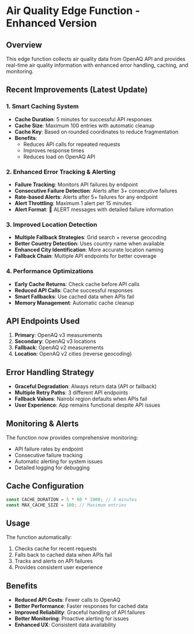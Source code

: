 # Air Quality Edge Function - Enhanced Version

## Overview
This edge function collects air quality data from OpenAQ API and provides real-time air quality information with enhanced error handling, caching, and monitoring.

## Recent Improvements (Latest Update)

### 1. **Smart Caching System**
- **Cache Duration**: 5 minutes for successful API responses
- **Cache Size**: Maximum 100 entries with automatic cleanup
- **Cache Key**: Based on rounded coordinates to reduce fragmentation
- **Benefits**: 
  - Reduces API calls for repeated requests
  - Improves response times
  - Reduces load on OpenAQ API

### 2. **Enhanced Error Tracking & Alerting**
- **Failure Tracking**: Monitors API failures by endpoint
- **Consecutive Failure Detection**: Alerts after 3+ consecutive failures
- **Rate-based Alerts**: Alerts after 5+ failures for any endpoint
- **Alert Throttling**: Maximum 1 alert per 15 minutes
- **Alert Format**: 🚨 ALERT messages with detailed failure information

### 3. **Improved Location Detection**
- **Multiple Fallback Strategies**: Grid search + reverse geocoding
- **Better Country Detection**: Uses country name when available
- **Enhanced City Identification**: More accurate location naming
- **Fallback Chain**: Multiple API endpoints for better coverage

### 4. **Performance Optimizations**
- **Early Cache Returns**: Check cache before API calls
- **Reduced API Calls**: Cache successful responses
- **Smart Fallbacks**: Use cached data when APIs fail
- **Memory Management**: Automatic cache cleanup

## API Endpoints Used
1. **Primary**: OpenAQ v3 measurements
2. **Secondary**: OpenAQ v3 locations  
3. **Fallback**: OpenAQ v2 measurements
4. **Location**: OpenAQ v2 cities (reverse geocoding)

## Error Handling Strategy
- **Graceful Degradation**: Always return data (API or fallback)
- **Multiple Retry Paths**: 3 different API endpoints
- **Fallback Values**: Nairobi region defaults when APIs fail
- **User Experience**: App remains functional despite API issues

## Monitoring & Alerts
The function now provides comprehensive monitoring:
- API failure rates by endpoint
- Consecutive failure tracking
- Automatic alerting for system issues
- Detailed logging for debugging

## Cache Configuration
```typescript
const CACHE_DURATION = 5 * 60 * 1000; // 5 minutes
const MAX_CACHE_SIZE = 100; // Maximum entries
```

## Usage
The function automatically:
1. Checks cache for recent requests
2. Falls back to cached data when APIs fail
3. Tracks and alerts on API failures
4. Provides consistent user experience

## Benefits
- **Reduced API Costs**: Fewer calls to OpenAQ
- **Better Performance**: Faster responses for cached data
- **Improved Reliability**: Graceful handling of API failures
- **Better Monitoring**: Proactive alerting for issues
- **Enhanced UX**: Consistent data availability
